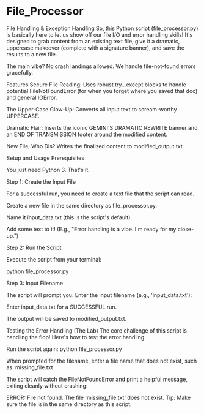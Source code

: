 # File_Processor
File Handling &amp; Exception Handling
So, this Python script (file_processor.py) is basically here to let us show off our file I/O and error handling skills! It's designed to grab content from an existing text file, give it a dramatic, uppercase makeover (complete with a signature banner), and save the results to a new file.

The main vibe? No crash landings allowed. We handle file-not-found errors gracefully.

Features
Secure File Reading: Uses robust try...except blocks to handle potential FileNotFoundError (for when you forget where you saved that doc) and general IOError.

The Upper-Case Glow-Up: Converts all input text to scream-worthy UPPERCASE.

Dramatic Flair: Inserts the iconic GEMINI'S DRAMATIC REWRITE banner and an END OF TRANSMISSION footer around the modified content.

New File, Who Dis? Writes the finalized content to modified_output.txt.

Setup and Usage
Prerequisites

You just need Python 3. That's it.

Step 1: Create the Input File

For a successful run, you need to create a text file that the script can read.

Create a new file in the same directory as file_processor.py.

Name it input_data.txt (this is the script's default).

Add some text to it! (E.g., "Error handling is a vibe. I'm ready for my close-up.")

Step 2: Run the Script

Execute the script from your terminal:

python file_processor.py


Step 3: Input Filename

The script will prompt you: Enter the input filename (e.g., 'input_data.txt'):

Enter input_data.txt for a SUCCESSFUL run.

The output will be saved to modified_output.txt.

Testing the Error Handling (The Lab)
The core challenge of this script is handling the flop! Here's how to test the error handling:

Run the script again: python file_processor.py

When prompted for the filename, enter a file name that does not exist, such as: missing_file.txt

The script will catch the FileNotFoundError and print a helpful message, exiting cleanly without crashing:

ERROR: File not found. The file 'missing_file.txt' does not exist.
Tip: Make sure the file is in the same directory as this script.

